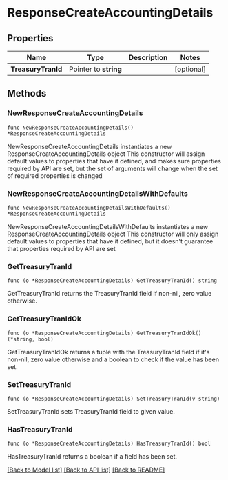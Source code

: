 # ResponseCreateAccountingDetails

## Properties

Name | Type | Description | Notes
------------ | ------------- | ------------- | -------------
**TreasuryTranId** | Pointer to **string** |  | [optional] 

## Methods

### NewResponseCreateAccountingDetails

`func NewResponseCreateAccountingDetails() *ResponseCreateAccountingDetails`

NewResponseCreateAccountingDetails instantiates a new ResponseCreateAccountingDetails object
This constructor will assign default values to properties that have it defined,
and makes sure properties required by API are set, but the set of arguments
will change when the set of required properties is changed

### NewResponseCreateAccountingDetailsWithDefaults

`func NewResponseCreateAccountingDetailsWithDefaults() *ResponseCreateAccountingDetails`

NewResponseCreateAccountingDetailsWithDefaults instantiates a new ResponseCreateAccountingDetails object
This constructor will only assign default values to properties that have it defined,
but it doesn't guarantee that properties required by API are set

### GetTreasuryTranId

`func (o *ResponseCreateAccountingDetails) GetTreasuryTranId() string`

GetTreasuryTranId returns the TreasuryTranId field if non-nil, zero value otherwise.

### GetTreasuryTranIdOk

`func (o *ResponseCreateAccountingDetails) GetTreasuryTranIdOk() (*string, bool)`

GetTreasuryTranIdOk returns a tuple with the TreasuryTranId field if it's non-nil, zero value otherwise
and a boolean to check if the value has been set.

### SetTreasuryTranId

`func (o *ResponseCreateAccountingDetails) SetTreasuryTranId(v string)`

SetTreasuryTranId sets TreasuryTranId field to given value.

### HasTreasuryTranId

`func (o *ResponseCreateAccountingDetails) HasTreasuryTranId() bool`

HasTreasuryTranId returns a boolean if a field has been set.


[[Back to Model list]](../README.md#documentation-for-models) [[Back to API list]](../README.md#documentation-for-api-endpoints) [[Back to README]](../README.md)


